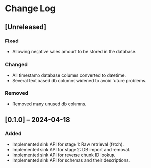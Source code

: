 # Change Log

## [Unreleased]
### Fixed
- Allowing negative sales amount to be stored in the database.

### Changed
- All timestamp database columns converted to datetime.
- Several text based db columns widened to avoid future problems.

### Removed
- Removed many unused db columns.

## [0.1.0] – 2024-04-18

### Added
- Implemented sink API for stage 1: Raw retrieval (fetch).
- Implemented sink API for stage 2: DB import and removal.
- Implemented sink API for reverse chunk ID lookup.
- Implemented sink API for schemas and their descriptions.
